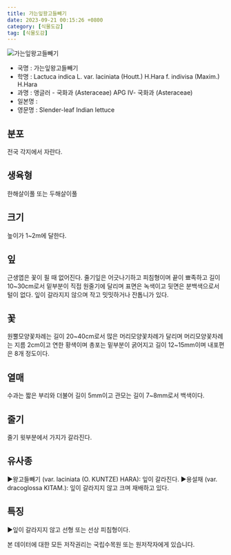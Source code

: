 ```yaml
---
title: 가는잎왕고들빼기
date: 2023-09-21 00:15:26 +0800
category: [식물도감]
tag: [식물도감]
---
```




![가는잎왕고들빼기](/fileUpload/plants/basic/Compositae/Lactuca/17761/17761_1_th2.jpg)
- 국명 : 가는잎왕고들빼기
- 학명 : Lactuca indica L. var. laciniata (Houtt.) H.Hara f. indivisa (Maxim.) H.Hara
- 과명 : 앵글러 - 국화과 (Asteraceae) APG Ⅳ- 국화과 (Asteraceae)
- 일본명 : 
- 영문명 : Slender-leaf Indian lettuce


## 분포
전국 각지에서 자란다.
## 생육형
한해살이풀 또는 두해살이풀
## 크기
높이가 1~2m에 달한다.
## 잎
근생엽은 꽃이 필 때 없어진다. 줄기잎은 어긋나기하고 피침형이며 끝이 뾰족하고 길이 10~30cm로서 밑부분이 직접 원줄기에 달리며 표면은 녹색이고 뒷면은 분백색으로서 털이 없다. 잎이 갈라지지 않으며 작고 밋밋하거나 잔톱니가 있다.
## 꽃
원뿔모양꽃차례는 길이 20~40cm로서 많은 머리모양꽃차례가 달리며 머리모양꽃차례는 지름 2cm이고 연한 황색이며 총포는 밑부분이 굵어지고 길이 12~15mm이며 내포편은 8개 정도이다.
## 열매
수과는 짧은 부리와 더불어 길이 5mm이고 관모는 길이 7~8mm로서 백색이다.
## 줄기
줄기 윗부분에서 가지가 갈라진다.
## 유사종
▶왕고들빼기 (var. laciniata (O. KUNTZE) HARA): 잎이 갈라진다. ▶용설채 (var. dracoglossa KITAM.): 잎이 갈라지지 않고 크며 재배하고 있다.
## 특징
▶잎이 갈라지지 않고 선형 또는 선상 피침형이다.






본 데이터에 대한 모든 저작권리는 국립수목원 또는 원저작자에게 있습니다.

